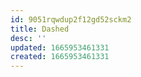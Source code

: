 ```yaml
---
id: 9051rqwdup2f12gd52sckm2
title: Dashed
desc: ''
updated: 1665953461331
created: 1665953461331
---
```

